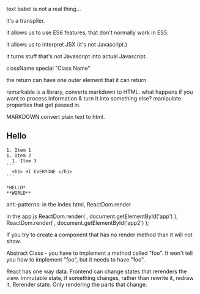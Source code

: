text babel is not a real thing...

it's a transpiler.

it allows us to use ES6 features, that don't normally work in ES5.

it allows us to interpret JSX (it's not Javascript.)

it turns stuff that's not Javascript into actual Javascript.

className special "Class Name"

the return can have one outer element that it can return.

remarkable is a library, converts markdown to HTML.
  what happens if you want to process information & turn it into something else?
  manipulate properties that get passed in.

MARKDOWN
  convert plain text to html.
  ## Hello
    1. Item 1
    1. Item 2
      1. Item 3
    ```
      <h1> HI EVERYONE </h1>
    ```

    *HELLO*
    **WORLD**

anti-patterns:
  in the index.html, ReactDom.render
  <div id="app"></div>
  <div id="app2"></div>
  in the app.js
  ReactDom.render(
    <CommentBox data={data} />,
    document.getElementById('app')
  );
  ReactDom.render(
    <CommentBox data={data} />,
    document.getElementById('app2')
  );

If you try to create a component that has no render method than it will not show.

Abstract Class - you have to implement a method called "foo". It won't tell you how to implement "foo", but it needs to have "foo".

React has one way data.
Frontend can change states that rerenders the view.
immutable state, if something changes, rather than rewrite it, redraw it.
Rerender state.
Only rendering the parts that change.